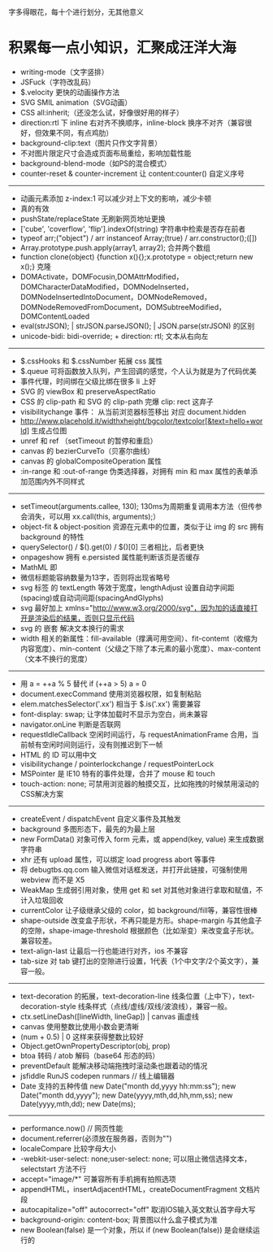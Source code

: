 字多得眼花，每十个进行划分，无其他意义

# 积累每一点小知识，汇聚成汪洋大海

* writing-mode（文字竖排）
* JSFuck（字符改乱码）
* $.velocity 更快的动画操作方法
* SVG SMIL animation（SVG动画）
* CSS all:inherit;（还没怎么试，好像很好用的样子）
* direction:rtl 下 inline 右对齐不换顺序，inline-block 换序不对齐（兼容很好，但效果不同，有点鸡肋）
* background-clip:text（图片只作文字背景）
* 不对图片限定尺寸会造成页面布局重绘，影响加载性能
* background-blend-mode（如PS的混合模式）
* counter-reset & counter-increment 让 content:counter() 自定义序号

-----

* 动画元素添加 z-index:1 可以减少对上下文的影响，减少卡顿
* <meta name="format-detection" content="telephone=no" /> 真的有效
* pushState/replaceState 无刷新网页地址更换
* ['cube', 'coverflow', 'flip'].indexOf(string) 字符串中检索是否存在前者
* typeof arr;("object") / arr instanceof Array;(true) / arr.constructor();([])
* Array.prototype.push.apply(array1, array2); 合并两个数组
* function clone(object) {function x(){};x.prototype = object;return new x();} 克隆
* DOMActivate，DOMFocusin,DOMAttrModified，DOMCharacterDataModified，DOMNodeInserted，DOMNodeInsertedIntoDocument，DOMNodeRemoved，DOMNodeRemovedFromDocument，DOMSubtreeModified，DOMContentLoaded
* eval(strJSON); | strJSON.parseJSON(); | JSON.parse(strJSON) 的区别
* unicode-bidi: bidi-override; + direction: rtl; 文本从右向左

-----

* $.cssHooks 和 $.cssNumber 拓展 css 属性
* $.queue 可将函数放入队列，产生回调的感觉，个人认为就是为了代码优美
* 事件代理，时间绑在父级比绑在很多 li 上好
* SVG 的 viewBox 和 preserveAspectRatio
* CSS 的 clip-path 和 SVG 的 clip-path 完爆 clip: rect 这弃子
* visibilitychange 事件： 从当前浏览器标签移出 对应 document.hidden
* http://www.placehold.it/widthxheight/bgcolor/textcolor[&text=hello+world] 生成占位图
* unref 和 ref （setTimeout 的暂停和重启）
* canvas  的 bezierCurveTo（贝塞尔曲线）
* canvas 的 globalCompositeOperation 属性
* :in-range 和 :out-of-range 伪类选择器，对拥有 min 和 max 属性的表单添加范围内外不同样式

-----

* setTimeout(arguments.callee, 130); 130ms为周期重复调用本方法（但传参会消失，可以用 xx.call(this, arguments);）
* object-fit & object-position 资源在元素中的位置，类似于让 img 的 src 拥有 background 的特性
* querySelector() / $().get(0) / $()[0] 三者相比，后者更快
* onpageshow 拥有 e.persisted 属性能判断该页是否缓存
* MathML 即 <math> 标签，用来写数学表达式的，仅 Firefox 和 Safari 支持
* 微信标题能容纳数量为13字，否则将出现省略号
* svg 标签 <text> 的 textLength 等效于宽度，lengthAdjust 设置自动字间距(spacing)或自动词间距(spacingAndGlyphs)
* svg 最好加上 xmlns="http://www.w3.org/2000/svg"，因为加的话直接打开是渲染后的结果，否则只显示代码
* svg 的 <foreignObject> 嵌套 <body> 解决文本换行的需求
* width 相关的新属性：fill-available（撑满可用空间）、fit-contemt（收缩为内容宽度）、min-content（父级之下除了本元素的最小宽度）、max-content（文本不换行的宽度）

-----

* 用 a = ++a % 5 替代 if (++a > 5) a = 0
* document.execCommand 使用浏览器权限，如复制粘贴
* elem.matchesSelector('.xx') 相当于 $.is('.xx') 需要兼容
* font-display: swap; 让字体加载时不显示为空白，尚未兼容
* navigator.onLine 判断是否联网
* requestIdleCallback 空闲时间运行，与 requestAnimationFrame 合用，当前帧有空闲时间则运行，没有则推迟到下一帧
* HTML 的 ID 可以用中文
* visibilitychange / pointerlockchange / requestPointerLock
* MSPointer 是 IE10 特有的事件处理，合并了 mouse 和 touch
* touch-action: none; 可禁用浏览器的触摸交互，比如拖拽的时候禁用滚动的CSS解决方案

-----

* createEvent / dispatchEvent 自定义事件及其触发
* background 多图形态下，最先的为最上层
* new FormData() 对象可传入 form 元素，或 append(key, value) 来生成数据字符串
* xhr 还有 upload 属性，可以绑定 load progress abort 等事件
* 将 debugtbs.qq.com 输入微信对话框发送，并打开此链接，可强制使用 webview 而不是 X5
* WeakMap 生成弱引用对象，使用 get 和 set 对其他对象进行拿取和赋值，不计入垃圾回收
* currentColor 让子级继承父级的 color，如 background/fill等，兼容性很棒
* shape-outside 改变盒子形状，不再只能是方形。shape-margin 与其他盒子的空隙，shape-image-threshold 根据颜色（比如渐变）来改变盒子形状。兼容较差。
* text-align-last 让最后一行也能进行对齐，ios 不兼容
* tab-size 对 tab 键打出的空隙进行设置，1代表（1个中文字/2个英文字），兼容一般。

-----

* text-decoration 的拓展，text-decoration-line 线条位置（上中下），text-decoration-style 线条样式（点线/虚线/双线/波浪线），兼容一般。
* ctx.setLineDash([lineWidth, lineGap]) | canvas 画虚线
* canvas 使用整数比使用小数会更清晰
* (num + 0.5) | 0 这样来获得整数比较好
* Object.getOwnPropertyDescriptor(obj, prop)
* btoa 转码 / atob 解码（base64 形态的码）
* preventDefault 能解决移动端拖拽时滚动条也跟着动的情况
* jsfiddle RunJS codepen runmars // 线上编辑器
* Date 支持的五种传值 new Date("month dd,yyyy hh:mm:ss"); new Date("month dd,yyyy"); new Date(yyyy,mth,dd,hh,mm,ss); new Date(yyyy,mth,dd); new Date(ms);

-----

* performance.now() // 网页性能
* document.referrer(必须放在服务器，否则为"")
* localeCompare 比较字母大小
* -webkit-user-select: none;user-select: none; 可以阻止微信选择文本，selectstart 方法不行
* accept="image/*" 可兼容所有手机拥有拍照选项
* appendHTML，insertAdjacentHTML，createDocumentFragment 文档片段
* autocapitalize="off" autocorrect="off" 取消IOS输入英文默认首字母大写
* background-origin: content-box; 背景图以什么盒子模式为准
* new Boolean(false) 是一个对象，所以 if (new Boolean(false)) 是会继续运行的

